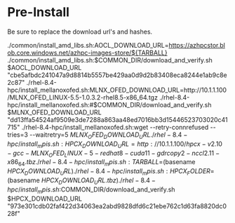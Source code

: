 # Pre-Install
 Be sure to replace the download url's and hashes.

./common/install_amd_libs.sh:AOCL_DOWNLOAD_URL=https://azhpcstor.blob.core.windows.net/azhpc-images-store/${TARBALL}
./common/install_amd_libs.sh:$COMMON_DIR/download_and_verify.sh $AOCL_DOWNLOAD_URL "cbe5afbdc241047a9d8814b5557be429aa0d9d2b83408eca8244e1ab9c8e2c87"
./rhel-8.4-hpc/install_mellanoxofed.sh:MLNX_OFED_DOWNLOAD_URL=http://10.1.1.100/MLNX_OFED_LINUX-5.5-1.0.3.2-rhel8.5-x86_64.tgz
./rhel-8.4-hpc/install_mellanoxofed.sh:#$COMMON_DIR/download_and_verify.sh $MLNX_OFED_DOWNLOAD_URL "dd13ffa54524af9509e3de7288a863aa48ed7016bb3d15446523703020c41715"
./rhel-8.4-hpc/install_mellanoxofed.sh:wget --retry-connrefused --tries=3 --waitretry=5 $MLNX_OFED_DOWNLOAD_URL
./rhel-8.4-hpc/install_mpis.sh:HPCX_DOWNLOAD_URL=http://10.1.1.100/hpcx-v2.10-gcc-MLNX_OFED_LINUX-5-redhat8-cuda11-gdrcopy2-nccl2.11-x86_64.tbz
./rhel-8.4-hpc/install_mpis.sh:TARBALL=$(basename ${HPCX_DOWNLOAD_URL})
./rhel-8.4-hpc/install_mpis.sh:HPCX_FOLDER=$(basename ${HPCX_DOWNLOAD_URL} .tbz)
./rhel-8.4-hpc/install_mpis.sh:$COMMON_DIR/download_and_verify.sh $HPCX_DOWNLOAD_URL "973e301cdb02faf422d34063ea2abd9828dfd6c21ebe762c1d63fa8820dc028f"

